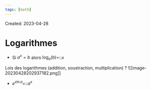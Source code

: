 ```yaml
---
tags: [math] 
---
```

Created: 2023-04-28

# Logarithmes
- Si $a^{x}=b$ alors $\log_{a}(b)=$::$x$
<!--SR:!2024-09-10,302,250-->

Lois des logarithmes (addition, soustraction, multiplication)
?
![[image-20230428202937182.png]]
<!--SR:!2024-08-12,284,250-->

- $e^{x\ln a}$=::$a^{x}$
<!--SR:!2023-12-10,55,210-->

